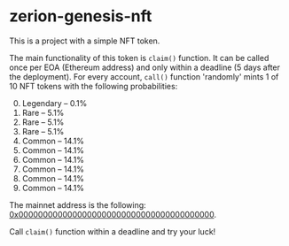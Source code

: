 # zerion-genesis-nft

This is a project with a simple NFT token.

The main functionality of this token is `claim()` function.
It can be called once per EOA (Ethereum address) and only within a deadline (5 days after the deployment).
For every account, `call()` function 'randomly' mints 1 of 10 NFT tokens with the following probabilities:

0. Legendary – 0.1%
1. Rare – 5.1%
2. Rare – 5.1%
3. Rare – 5.1%
4. Common – 14.1%
5. Common – 14.1%
6. Common – 14.1%
7. Common – 14.1%
8. Common – 14.1%
9. Common – 14.1%

The mainnet address is the following: [0x0000000000000000000000000000000000000000](https://etherscan.io/address/0x0000000000000000000000000000000000000000#code).

Call `claim()` function within a deadline and try your luck!
